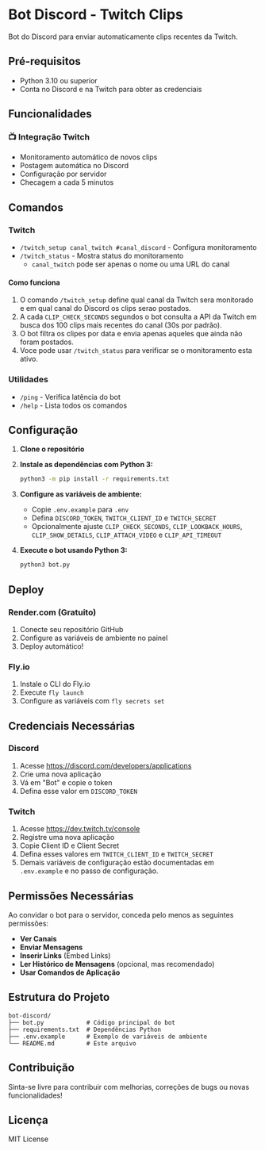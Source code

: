 # Bot Discord - Twitch Clips

Bot do Discord para enviar automaticamente clips recentes da Twitch.

## Pré-requisitos
- Python 3.10 ou superior
- Conta no Discord e na Twitch para obter as credenciais
## Funcionalidades

### 📺 Integração Twitch
- Monitoramento automático de novos clips
- Postagem automática no Discord
- Configuração por servidor
- Checagem a cada 5 minutos

## Comandos

### Twitch
- `/twitch_setup canal_twitch #canal_discord` - Configura monitoramento
- `/twitch_status` - Mostra status do monitoramento
  - `canal_twitch` pode ser apenas o nome ou uma URL do canal

#### Como funciona
1. O comando `/twitch_setup` define qual canal da Twitch sera monitorado e em qual canal do Discord os clips serao postados.
2. A cada `CLIP_CHECK_SECONDS` segundos o bot consulta a API da Twitch em busca dos 100 clips mais recentes do canal (30s por padrão).
3. O bot filtra os clipes por data e envia apenas aqueles que ainda não foram postados.
4. Voce pode usar `/twitch_status` para verificar se o monitoramento esta ativo.

### Utilidades
- `/ping` - Verifica latência do bot
- `/help` - Lista todos os comandos

## Configuração

1. **Clone o repositório**
2. **Instale as dependências com Python 3:**
   ```bash
   python3 -m pip install -r requirements.txt
   ```

3. **Configure as variáveis de ambiente:**
   - Copie `.env.example` para `.env`
   - Defina `DISCORD_TOKEN`, `TWITCH_CLIENT_ID` e `TWITCH_SECRET`
   - Opcionalmente ajuste `CLIP_CHECK_SECONDS`, `CLIP_LOOKBACK_HOURS`, `CLIP_SHOW_DETAILS`, `CLIP_ATTACH_VIDEO` e `CLIP_API_TIMEOUT`

4. **Execute o bot usando Python 3:**
   ```bash
   python3 bot.py
   ```

## Deploy

### Render.com (Gratuito)
1. Conecte seu repositório GitHub
2. Configure as variáveis de ambiente no painel
3. Deploy automático!

### Fly.io
1. Instale o CLI do Fly.io
2. Execute `fly launch`
3. Configure as variáveis com `fly secrets set`

## Credenciais Necessárias

### Discord
1. Acesse https://discord.com/developers/applications
2. Crie uma nova aplicação
3. Vá em "Bot" e copie o token
4. Defina esse valor em `DISCORD_TOKEN`

### Twitch
1. Acesse https://dev.twitch.tv/console
2. Registre uma nova aplicação
3. Copie Client ID e Client Secret
4. Defina esses valores em `TWITCH_CLIENT_ID` e `TWITCH_SECRET`
5. Demais variáveis de configuração estão documentadas em `.env.example` e no passo de configuração.


## Permissões Necessárias

Ao convidar o bot para o servidor, conceda pelo menos as seguintes permissões:
- **Ver Canais**
- **Enviar Mensagens**
- **Inserir Links** (Embed Links)
- **Ler Histórico de Mensagens** (opcional, mas recomendado)
- **Usar Comandos de Aplicação**


## Estrutura do Projeto

```
bot-discord/
├── bot.py            # Código principal do bot
├── requirements.txt  # Dependências Python
├── .env.example      # Exemplo de variáveis de ambiente
└── README.md         # Este arquivo
```

## Contribuição

Sinta-se livre para contribuir com melhorias, correções de bugs ou novas funcionalidades!

## Licença

MIT License
